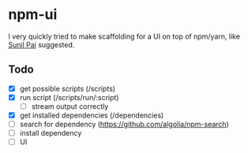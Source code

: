 # npm-ui

I very quickly tried to make scaffolding for a UI on top of npm/yarn, like [Sunil Pai](https://twitter.com/threepointone/status/948559739826376704) suggested.

## Todo

* [x] get possible scripts (/scripts)
* [x] run script (/scripts/run/:script)
  * [ ] stream output correctly
* [x] get installed dependencies (/dependencies)
* [ ] search for dependency (https://github.com/algolia/npm-search)
* [ ] install dependency
* [ ] UI
